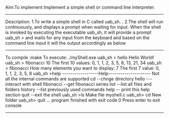 Aim:To implement Implement a simple shell or command line interpreter.
************************************************************************
Description:
1.To write a simple shell in C called uab_sh.  .
2.The shell will run continuously, and displays a prompt when waiting for input. When the shell is invoked by executing the executable uab_sh, it will provide a prompt uab_sh > and waits for any input from the keyboard and based on the command line input it will the output accordingly as below
***********************************************************************  
To compile :make
To execute: ./myShell.exe
uab_sh > hello 
Hello World!  
uab_sh > fibonacci 10 
The first 10 values: 0, 1, 1, 2, 3, 5, 8, 13, 21, 34 
uab_sh > fibonacci 
How many elements you want to display: 7 
The first 7 value: 0, 1, 1, 2, 3, 5, 8 
uab_sh >help
------------------Help---------------------
Not all the internal commands are supported
cd<path> --chnge directory
hello --- interact with shell
fibonacci --get fibonacci series 
list --list all files and folders
history --list previously used commands
help -- print this help section
quit --exit the shell
uab_sh >ls
Make file myshell.c 
uab_sh> cd New folder
uab_sh> quit
... program finished with exit code 0
Press enter to exit console
*******************************************************************